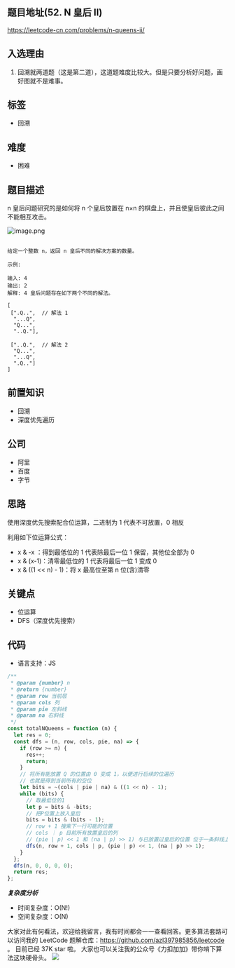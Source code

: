 ## 题目地址(52. N 皇后 II)

https://leetcode-cn.com/problems/n-queens-ii/

## 入选理由

1. 回溯就两道题（这是第二道），这道题难度比较大。但是只要分析好问题，画好图就不是难事。

## 标签

- 回溯

## 难度

- 困难

## 题目描述

n 皇后问题研究的是如何将 n 个皇后放置在 n×n 的棋盘上，并且使皇后彼此之间不能相互攻击。

![image.png](https://assets.leetcode-cn.com/aliyun-lc-upload/uploads/2018/10/12/8-queens.png)

```

给定一个整数 n，返回 n 皇后不同的解决方案的数量。

示例:

输入: 4
输出: 2
解释: 4 皇后问题存在如下两个不同的解法。

[
 [".Q..",  // 解法 1
  "...Q",
  "Q...",
  "..Q."],

 ["..Q.",  // 解法 2
  "Q...",
  "...Q",
  ".Q.."]
]
```

## 前置知识

- 回溯
- 深度优先遍历

## 公司

- 阿里
- 百度
- 字节

## 思路

使用深度优先搜索配合位运算，二进制为 1 代表不可放置，0 相反

利用如下位运算公式：

- x & -x ：得到最低位的 1 代表除最后一位 1 保留，其他位全部为 0
- x & (x-1)：清零最低位的 1 代表将最后一位 1 变成 0
- x & ((1 << n) - 1)：将 x 最高位至第 n 位(含)清零

## 关键点

- 位运算
- DFS（深度优先搜索）

## 代码

- 语言支持：JS

```js
/**
 * @param {number} n
 * @return {number}
 * @param row 当前层
 * @param cols 列
 * @param pie 左斜线
 * @param na 右斜线
 */
const totalNQueens = function (n) {
  let res = 0;
  const dfs = (n, row, cols, pie, na) => {
    if (row >= n) {
      res++;
      return;
    }
    // 将所有能放置 Q 的位置由 0 变成 1，以便进行后续的位遍历
    // 也就是得到当前所有的空位
    let bits = ~(cols | pie | na) & ((1 << n) - 1);
    while (bits) {
      // 取最低位的1
      let p = bits & -bits;
      // 把P位置上放入皇后
      bits = bits & (bits - 1);
      // row + 1 搜索下一行可能的位置
      // cols ｜ p 目前所有放置皇后的列
      // (pie | p) << 1 和 (na | p) >> 1) 与已放置过皇后的位置 位于一条斜线上的位置
      dfs(n, row + 1, cols | p, (pie | p) << 1, (na | p) >> 1);
    }
  };
  dfs(n, 0, 0, 0, 0);
  return res;
};
```

**_复杂度分析_**

- 时间复杂度：O(N!)
- 空间复杂度：O(N)

大家对此有何看法，欢迎给我留言，我有时间都会一一查看回答。更多算法套路可以访问我的 LeetCode 题解仓库：https://github.com/azl397985856/leetcode 。 目前已经 37K star 啦。
大家也可以关注我的公众号《力扣加加》带你啃下算法这块硬骨头。
![](https://tva1.sinaimg.cn/large/007S8ZIlly1gfcuzagjalj30p00dwabs.jpg)
